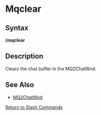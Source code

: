 # Mqclear

## Syntax

**/mqclear**

## Description

Clears the chat buffer in the MQ2ChatWnd.

## See Also

* [MQ2ChatWnd](../../plugins/core-plugins/mq2chatwnd.md)

[Return to Slash Commands](./)

